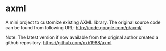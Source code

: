 # axml
A mini project to customize existing AXML library. The original source code can be found from following URL:
http://code.google.com/p/axml/

Note: The latest version if now available from the original author created a github repository.
https://github.com/pxb1988/axml

